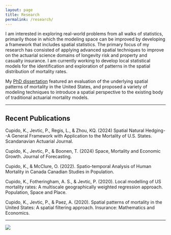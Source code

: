 ```yaml
---
layout: page
title: Research
permalink: /research/
---
```


I am interested in exploring real-world problems from all walks of statistics, primarily those in which the modeling space can be improved by developing a framework that includes spatial statistics. The primary focus of my research has consisted of applying advanced spatial techniques to improve on the actuarial science domains of longevity risk and property and casualty insurance. I am currently working to develop local statistical models for the identification and exploration of patterns in the spatial distribution of mortality rates.

My <a href="https://search.proquest.com/openview/440a5f700b7f28d566ba6222627e6bbe/1/advanced">PhD dissertation</a> featured an evaluation of the underlying spatial patterns of mortality in the United States, and proposed a variety of modeling techniques to introduce a spatial perspective to the existing body of traditional actuarial mortality models.

<hr>

## Recent Publications

Cupido, K., Jevtic, P., Regis, L., & Zhou, KQ. (2024) Spatial Natural Hedging--A General Framework with Application to the Mortality of U.S. States. Scandanavian Actuarial Journal.

Cupido, K., Jevtic, P., & Boonen, T. (2024) Space, Mortality and Economic Growth. Journal of Forecasting.

Cupido, K., & McClure, O. (2022). Spatio-temporal Analysis of Human Mortality in Canada
Canadian Studies in Population.

Cupido, K., Fotheringham, A. S., & Jevtic, P. (2020). Local modelling of US mortality rates:
A multiscale geographically weighted regression approach. Population, Space and Place.

Cupido, K., Jevtic, P., & Paez, A. (2020). Spatial patterns of mortality in the United States: A
spatial filtering approach. Insurance: Mathematics and Economics.



<hr>

<img align="center"  src="https://cupidok.github.io/images/Can3.png" /> 
